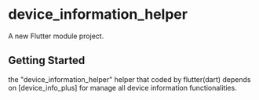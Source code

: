 # device_information_helper

A new Flutter module project.

## Getting Started
the "device_information_helper" helper that coded by flutter(dart) depends on [device_info_plus] for manage all device information functionalities.
